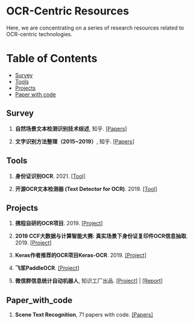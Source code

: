 # OCR-Centric Resources 



Here, we are concentrating on a series of research resources related to OCR-centric technologies.   


Table of Contents
=================

<!--   * [Datasets / Shared Tasks](#Datasets_Shared_Tasks) -->
  * [Survey](#Survey)
  * [Tools](#Tools)
  * [Projects](#Projects)  
  * [Paper with code](#Paper_with_code)



## Survey
1. **自然场景文本检测识别技术综述**, 知乎. [[Papers]](https://zhuanlan.zhihu.com/p/38655369)

2. **文字识别方法整理（2015\~2019）**, 知乎. [[Papers]](https://zhuanlan.zhihu.com/p/65707543)



## Tools
1. **身份证识别OCR**. 2021. [[Tool]](https://github.com/isee15/Card-Ocr)


2. **开源OCR文本检测器 (Text Detector for OCR)**. 2019. [[Tool]](https://github.com/qjadud1994/Text_Detector)



## Projects
1. **携程自研的OCR项目**. 2019.  [[Project]](https://github.com/ctripcorp/C-OCR)


2. **2019 CCF大数据与计算智能大赛: 真实场景下身份证复印件OCR信息抽取**. 2019.  [[Project]](https://github.com/Mingtzge/2019-CCF-BDCI-OCR-MCZJ-OCR-IdentificationIDElement)


3. **Keras作者推荐的OCR项目Keras-OCR**. 2019.  [[Project]](https://github.com/faustomorales/keras-ocr)


4. **飞浆PaddleOCR**.  [[Project]](https://github.com/PaddlePaddle/PaddleOCR)


5. **微信群信息统计自动机器人**, 知识工厂出品. [[Project]](https://github.com/KW-Fudan/AntigenResultStatistics) | [[Report]](https://mp.weixin.qq.com/s/mxqzbqaoH2UMnn5GV1NF3g)



## Paper_with_code
1. **Scene Text Recognition**, 71 papers with code. [[Papers]](https://paperswithcode.com/task/scene-text-recognition)




<!-- [和AI结对编程！OpenAI与GitHub联手推出AI代码生成工具，比GPT-3更强大](https://mp.weixin.qq.com/s/6ZKdBPgv6pZ1aE4o0XRBig) -->
